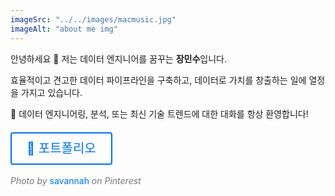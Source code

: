 ```yaml
---
imageSrc: "../../images/macmusic.jpg"
imageAlt: "about me img"
---
```


안녕하세요 🫡 저는 데이터 엔지니어를 꿈꾸는 **장민수**입니다.

효율적이고 견고한 데이터 파이프라인을 구축하고, 데이터로 가치를 창출하는 일에 열정을 가지고 있습니다.

💬 데이터 엔지니어링, 분석, 또는 최신 기술 트렌드에 대한 대화를 항상 환영합니다!

<p style="margin: 30px 0;">
    <a href="https://www.notion.so/f25ef223059c4d15950bf50373d6173a" style="font-size: 20px; color: #0073e6; text-decoration: none; border: 2px solid #0073e6; padding: 12px 24px; border-radius: 4px;">
        📄 포트폴리오
    </a>
</p>

<p style="font-size: 14px; color: #777;">
    <em>Photo by</em> <a href="https://kr.pinterest.com/pin/6473993210314985/" style="color: #0073e6; text-decoration: none;">savannah</a> <em>on Pinterest</em>
</p>
